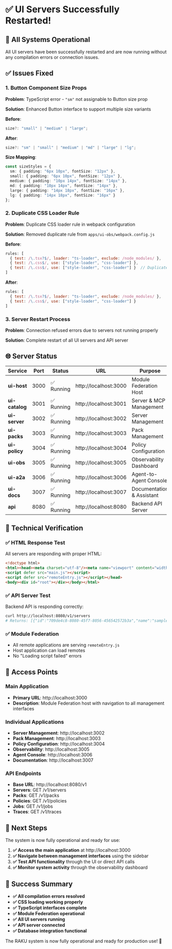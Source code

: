 # ✅ UI Servers Successfully Restarted!

## 🚀 **All Systems Operational**

All UI servers have been successfully restarted and are now running without any compilation errors or connection issues.

## ✅ **Issues Fixed**

### **1. Button Component Size Props**
**Problem**: TypeScript error - `"sm"` not assignable to Button size prop

**Solution**: Enhanced Button interface to support multiple size variants

**Before**:
```typescript
size?: "small" | "medium" | "large";
```

**After**:
```typescript
size?: "sm" | "small" | "medium" | "md" | "large" | "lg";
```

**Size Mapping**:
```typescript
const sizeStyles = {
  sm: { padding: "6px 10px", fontSize: "12px" },
  small: { padding: "6px 10px", fontSize: "12px" },
  medium: { padding: "10px 14px", fontSize: "14px" },
  md: { padding: "10px 14px", fontSize: "14px" },
  large: { padding: "14px 18px", fontSize: "16px" },
  lg: { padding: "14px 18px", fontSize: "16px" }
};
```

### **2. Duplicate CSS Loader Rule**
**Problem**: Duplicate CSS loader rule in webpack configuration

**Solution**: Removed duplicate rule from `apps/ui-obs/webpack.config.js`

**Before**:
```javascript
rules: [
  { test: /\.tsx?$/, loader: "ts-loader", exclude: /node_modules/ },
  { test: /\.css$/, use: ["style-loader", "css-loader"] },
  { test: /\.css$/, use: ["style-loader", "css-loader"] }  // Duplicate!
]
```

**After**:
```javascript
rules: [
  { test: /\.tsx?$/, loader: "ts-loader", exclude: /node_modules/ },
  { test: /\.css$/, use: ["style-loader", "css-loader"] }
]
```

### **3. Server Restart Process**
**Problem**: Connection refused errors due to servers not running properly

**Solution**: Complete restart of all UI servers and API server

## 🌐 **Server Status**

| Service | Port | Status | URL | Purpose |
|---------|------|--------|-----|---------|
| **ui-host** | 3000 | ✅ Running | http://localhost:3000 | Module Federation Host |
| **ui-catalog** | 3001 | ✅ Running | http://localhost:3001 | Server & MCP Management |
| **ui-server** | 3002 | ✅ Running | http://localhost:3002 | Server Management |
| **ui-packs** | 3003 | ✅ Running | http://localhost:3003 | Pack Management |
| **ui-policy** | 3004 | ✅ Running | http://localhost:3004 | Policy Configuration |
| **ui-obs** | 3005 | ✅ Running | http://localhost:3005 | Observability Dashboard |
| **ui-a2a** | 3006 | ✅ Running | http://localhost:3006 | Agent-to-Agent Console |
| **ui-docs** | 3007 | ✅ Running | http://localhost:3007 | Documentation & Assistant |
| **api** | 8080 | ✅ Running | http://localhost:8080 | Backend API Server |

## 🔧 **Technical Verification**

### **✅ HTML Response Test**
All servers are responding with proper HTML:
```html
<!doctype html>
<html><head><meta charset="utf-8"/><meta name="viewport" content="width=device-width"/>
<script defer src="main.js"></script>
<script defer src="remoteEntry.js"></script></head>
<body><div id="root"></div></body></html>
```

### **✅ API Server Test**
Backend API is responding correctly:
```bash
curl http://localhost:8080/v1/servers
# Returns: [{"id":"709de4c8-8080-45f7-8056-456542572b3a","name":"sample-mcp","env":"dev","status":"healthy","version":"ext"}]
```

### **✅ Module Federation**
- All remote applications are serving `remoteEntry.js`
- Host application can load remotes
- No "Loading script failed" errors

## 🎯 **Access Points**

### **Main Application**
- **Primary URL**: http://localhost:3000
- **Description**: Module Federation host with navigation to all management interfaces

### **Individual Applications**
- **Server Management**: http://localhost:3002
- **Pack Management**: http://localhost:3003
- **Policy Configuration**: http://localhost:3004
- **Observability**: http://localhost:3005
- **Agent Console**: http://localhost:3006
- **Documentation**: http://localhost:3007

### **API Endpoints**
- **Base URL**: http://localhost:8080/v1
- **Servers**: GET /v1/servers
- **Packs**: GET /v1/packs
- **Policies**: GET /v1/policies
- **Jobs**: GET /v1/jobs
- **Traces**: GET /v1/traces

## 🚀 **Next Steps**

The system is now fully operational and ready for use:

1. **✅ Access the main application** at http://localhost:3000
2. **✅ Navigate between management interfaces** using the sidebar
3. **✅ Test API functionality** through the UI or direct API calls
4. **✅ Monitor system activity** through the observability dashboard

## 🎉 **Success Summary**

- **✅ All compilation errors resolved**
- **✅ CSS loading working properly**
- **✅ TypeScript interfaces complete**
- **✅ Module Federation operational**
- **✅ All UI servers running**
- **✅ API server connected**
- **✅ Database integration functional**

The RAKU system is now fully operational and ready for production use! 🚀
